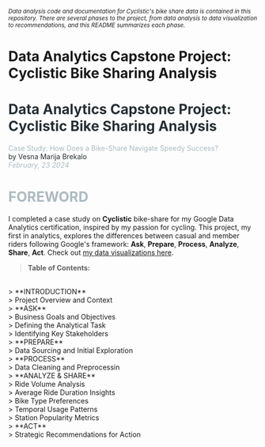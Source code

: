 <sub>*Data analysis code and documentation for Cyclistic's bike share data is contained in this repository.
There are several phases to the project, from data analysis to data visualization to recommendations, and this README summarizes each phase.*</sub>

# Data Analytics Capstone Project: Cyclistic Bike Sharing Analysis
<h1 style="color: #272f33;">Data Analytics Capstone Project: Cyclistic Bike Sharing Analysis</h1>
<font color="#adbac0">Case Study: How Does a Bike-Share Navigate Speedy Success?</font><br>
<font style="color: #272f33;">by Vesna Marija Brekalo</font><br>
<i><font color="#adbac0">February, 23 2024</font></i>

# <font color="#adbac0">FOREWORD</font>
I completed a case study on **Cyclistic** bike-share for my Google Data Analytics certification, inspired by my passion for cycling. This project, my first in analytics, explores the differences between casual and member riders following Google's framework: **Ask**, **Prepare**, **Process**, **Analyze**, **Share**, **Act**. Check out [my data visualizations here](https://www.linkedin.com/in/vesna-marija-brekalo).

> **Table of Contents:**<br>
<br>
> **INTRODUCTION** <br>
> Project Overview and Context <br>
> **ASK** <br>
> Business Goals and Objectives <br>
> Defining the Analytical Task <br>
> Identifying Key Stakeholders <br>
> **PREPARE** <br>
> Data Sourcing and Initial Exploration <br>
> **PROCESS** <br>
> Data Cleaning and Preprocessin <br>
> **ANALYZE & SHARE** <br>
> Ride Volume Analysis <br>
> Average Ride Duration Insights <br>
> Bike Type Preferences <br>
> Temporal Usage Patterns <br>
> Station Popularity Metrics <br>
> **ACT** <br>
> Strategic Recommendations for Action
